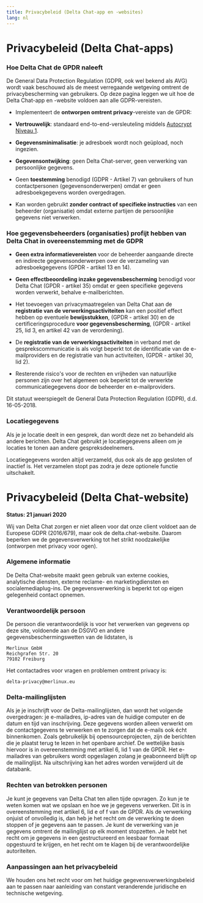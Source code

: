 ```yaml
---
title: Privacybeleid (Delta Chat-app en -websites)
lang: nl
---
```


# Privacybeleid (Delta Chat-apps)

###  Hoe Delta Chat de GPDR naleeft 

De General Data Protection Regulation (GDPR, ook wel bekend als AVG) wordt vaak beschouwd
als de meest verregaande wetgeving omtrent de privacybescherming van gebruikers. 
Op deze pagina leggen we uit hoe de Delta Chat-app en -website voldoen 
aan alle GDPR-vereisten. 

- Implementeert de **ontworpen omtrent privacy**-vereiste van de GPDR:

- **Vertrouwelijk**: standaard end-to-end-versleuteling middels [Autocrypt
  Niveau 1](https://autocrypt.org).

- **Gegevensminimalisatie**: je adresboek wordt noch geüpload, noch ingezien.

- **Gegevensontwijking**: geen Delta Chat-server, geen verwerking van persoonlijke gegevens.

- Geen **toestemming** benodigd (GDPR - Artikel 7) van gebruikers of hun contactpersonen (gegevensonderwerpen) omdat er geen adresboekgegevens worden overgedragen.

- Kan worden gebruikt **zonder contract of specifieke instructies** van een beheerder (organisatie) omdat externe partijen de persoonlijke gegevens niet verwerken.


### Hoe gegevensbeheerders (organisaties) profijt hebben van Delta Chat in overeenstemming met de GDPR

- **Geen extra informatievereisten** voor de beheerder aangaande directe en indirecte gegevensonderwerpen
  over de verzameling van adresboekgegevens (GPDR - artikel 13 en 14).

- **Geen effectbeoordeling inzake gegevensbescherming** benodigd voor Delta Chat (GPDR - artikel 35) omdat er geen specifieke gegevens worden verwerkt, behalve e-mailberichten.

- Het toevoegen van privacymaatregelen van Delta Chat aan de 
 **registratie van de verwerkingsactiviteiten** kan een positief effect hebben 
 op eventuele **bewijsstukken**, (GPDR - artikel 30) 
 en de certificeringsprocedure **voor gegevensbescherming**, (GPDR - artikel 25, lid 3, en artikel 42 van de verordening).

- De **registratie van de verwerkingsactiviteiten** in verband met de gesprekscommunicatie is als volgt
 beperkt tot de identificatie van de e-mailproviders en de registratie van hun activiteiten, (GPDR - artikel 30, lid 2).

- Resterende risico's voor de rechten en vrijheden van natuurlijke personen 
 zijn over het algemeen ook beperkt tot de verwerkte communicatiegegevens 
 door de beheerder en e-mailproviders.



Dit statuut weerspiegelt de General Data Protection Regulation (GDPR), d.d. 16-05-2018.


### Locatiegegevens

Als je je locatie deelt in een gesprek,
dan wordt deze net zo behandeld als andere berichten.
Delta Chat gebruikt je locatiegegevens alleen om je locaties te
tonen aan andere gespreksdeelnemers.

Locatiegegevens worden altijd verzameld, dus ook als de app gesloten of inactief is.
Het verzamelen stopt pas zodra je deze optionele functie uitschakelt.


# Privacybeleid (Delta Chat-website)

**Status: 21 januari 2020**

Wij van Delta Chat zorgen er niet alleen voor dat onze client
voldoet aan de Europese GDPR (2016/679), maar ook de delta.chat-website.
Daarom beperken we de gegevensverwerking tot het strikt noodzakelijke (ontworpen met privacy voor ogen).

### Algemene informatie

De Delta Chat-website maakt geen gebruik van externe cookies, analytische diensten,
externe reclame- en marketingdiensten en socialemediaplug-ins.
De gegevensverwerking is beperkt tot op eigen gelegenheid contact opnemen.

### Verantwoordelijk persoon

De persoon die verantwoordelijk is voor het verwerken van gegevens op deze site,
voldoende aan de DSGVO en andere gegevensbeschermingswetten
van de lidstaten, is

	Merlinux GmbH
	Reichgrafen Str. 20 
	79102 Freiburg

Het contactadres voor vragen en problemen omtrent privacy is:

	delta-privacy@merlinux.eu

### Delta-mailinglijsten

Als je je inschrijft voor de Delta-mailinglijsten, dan wordt het volgende overgedragen:
je e-mailadres, ip-adres van de huidige computer en de datum en tijd
van inschrijving. Deze gegevens worden alleen verwerkt om
de contactgegevens te verwerken en te zorgen dat de e-mails ook écht
binnenkomen. Zoals gebruikelijk bij opensourceprojecten, zijn de berichten die je plaatst
terug te lezen in het openbare archief. De wettelijke basis hiervoor is in overeenstemming
met artikel 6, lid 1 van de GPDR. Het e-mailadres van gebruikers
wordt opgeslagen zolang je geabonneerd blijft op de mailinglijst. Na uitschrijving
kan het adres worden verwijderd uit de databank.

### Rechten van betrokken personen

Je kunt je gegevens van Delta Chat ten allen tijde opvragen. Zo kun je te weten komen
wat we opslaan en hoe we je gegevens verwerken. Dit is in overeenstemming met artikel 6, lid e of f
van de GPDR. Als de verwerking onjuist of onvolledig is, dan heb je het recht
om de verwerking te doen stoppen of je gegevens aan te passen. Je kunt de
verwerking van je gegevens omtrent de mailinglijst op elk moment stopzetten. Je hebt
het recht om je gegevens in een gestructureerd en leesbaar formaat opgestuurd te krijgen, en 
het recht om te klagen bij de verantwoordelijke autoriteiten.

### Aanpassingen aan het privacybeleid

We houden ons het recht voor om het huidige gegevensverwerkingsbeleid aan te passen
naar aanleiding van constant veranderende juridische en technische wetgeving.



